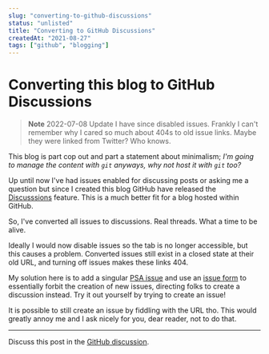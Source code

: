 ```yaml
---
slug: "converting-to-github-discussions"
status: "unlisted"
title: "Converting to GitHub Discussions"
createdAt: "2021-08-27"
tags: ["github", "blogging"]
---
```


# Converting this blog to GitHub Discussions

> **Note** 2022-07-08 Update
> I have since disabled issues. Frankly I can't remember why I cared so much about 404s to old issue links. Maybe they were linked from Twitter? Who knows.

This blog is part cop out and part a statement about minimalism; _I'm going to manage the content with `git` anyways, why not host it with `git` too?_

Up until now I've had issues enabled for discussing posts or asking me a question but since I created this blog GitHub have released the [Discusssions](https://docs.github.com/en/discussions) feature. This is a much better fit for a blog hosted within GitHub.

So, I've converted all issues to discussions. Real threads. What a time to be alive.

Ideally I would now disable issues so the tab is no longer accessible, but this causes a problem. Converted issues still exist in a closed state at their old URL, and turning off issues makes these links 404.

My solution here is to add a singular [PSA issue](https://github.com/tom-sherman/blog/issues/8) and use an [issue form](https://docs.github.com/en/communities/using-templates-to-encourage-useful-issues-and-pull-requests/configuring-issue-templates-for-your-repository#configuring-the-template-chooser) to essentially forbit the creation of new issues, directing folks to create a discussion instead. Try it out yourself by trying to create an issue!

It is possible to still create an issue by fiddling with the URL tho. This would greatly annoy me and I ask nicely for you, dear reader, not to do that.

----

Discuss this post in the [GitHub discussion](https://github.com/tom-sherman/blog/discussions/9).
